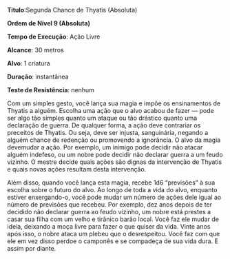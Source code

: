 **Titulo**:Segunda Chance de Thyatis (Absoluta)

**Ordem de Nível 9 (Absoluta)**

**Tempo de Execução**: Ação Livre

**Alcance**: 30 metros

**Alvo**: 1 criatura

**Duração**: instantânea

**Teste de Resistência**: nenhum

Com um simples gesto, você lança sua magia e impõe os ensinamentos de Thyatis a alguém. Escolha uma ação que o alvo acabou de fazer — pode ser algo tão simples quanto um ataque ou 
tão drástico quanto uma declaração de guerra. De qualquer forma, a ação deve contrariar os preceitos de Thyatis. 
Ou seja, deve ser injusta, sanguinária, negando a alguém chance de redenção ou promovendo a ignorância. O alvo da magia devemudar a ação. Por exemplo, um inimigo pode decidir não 
atacar alguém indefeso, ou um nobre pode decidir não declarar guerra a um feudo vizinho. O mestre decide quais ações são dignas da intervenção de Thyatis e quais novas ações resultam desta intervenção.

Além disso, quando você lança esta magia, recebe 1d6 “previsões” à sua escolha sobre o futuro do alvo. Ao longo de toda a vida do alvo, enquanto estiver enxergando-o, você pode 
mudar um número de ações dele igual ao número de previsões que recebeu. 
Por exemplo, dez anos depois de ter decidido não declarar guerra ao feudo vizinho, um nobre está prestes a casar sua filha com um velho e tirânico barão local. 
Você faz ele mudar de ideia, deixando a moça livre para fazer o que quiser da vida. Vinte anos após isso, o nobre ataca um plebeu que o desrespeitou. Você faz com que ele em vez disso perdoe o camponês e se compadeça de sua vida dura. E assim por diante.
